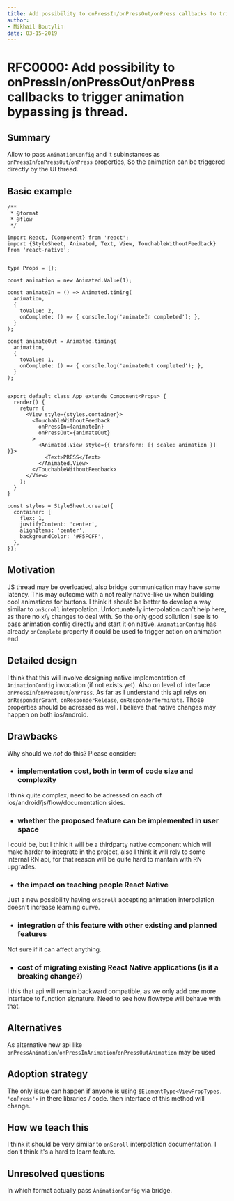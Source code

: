 ```yaml
---
title: Add possibility to onPressIn/onPressOut/onPress callbacks to trigger animation bypassing js thread.
author:
- Mikhail Boutylin
date: 03-15-2019
---
```


# RFC0000: Add possibility to onPressIn/onPressOut/onPress callbacks to trigger animation bypassing js thread.

## Summary

Allow to pass `AnimationConfig` and it subinstances as `onPressIn`/`onPressOut`/`onPress` properties, So the animation can be triggered directly by the UI thread.

## Basic example

```
/**
 * @format
 * @flow
 */

import React, {Component} from 'react';
import {StyleSheet, Animated, Text, View, TouchableWithoutFeedback} from 'react-native';


type Props = {};

const animation = new Animated.Value(1);

const animateIn = () => Animated.timing(
  animation,
  {
    toValue: 2,
    onComplete: () => { console.log('animateIn completed'); },
  }
);

const animateOut = Animated.timing(
  animation,
  {
    toValue: 1,
    onComplete: () => { console.log('animateOut completed'); },
  }
);


export default class App extends Component<Props> {
  render() {
    return (
      <View style={styles.container}>
        <TouchableWithoutFeedback
          onPressIn={animateIn}
          onPressOut={animateOut}
        >
          <Animated.View style={{ transform: [{ scale: animation }] }}>
            <Text>PRESS</Text>
          </Animated.View>
        </TouchableWithoutFeedback>
      </View>
    );
  }
}

const styles = StyleSheet.create({
  container: {
    flex: 1,
    justifyContent: 'center',
    alignItems: 'center',
    backgroundColor: '#F5FCFF',
  },
});
```

## Motivation

JS thread may be overloaded, also bridge communication may have some latency. This may outcome with a not really native-like ux when building cool animations for buttons.
I think it should be better to develop a way similar to `onScroll` interpolation.
Unfortunatelly interpolation can't help here, as there no `x`/`y` changes to deal with.
So the only good sollution I see is to pass animation config directly and start it on native.
`AnimationConfig` has already `onComplete` property it could be used to trigger action on animation end.

## Detailed design

I think that this will involve designing native implementation of `AnimationConfig` invocation (if not exists yet).
Also on level of interface `onPressIn`/`onPressOut`/`onPress`. As far as I understand this api relys on `onResponderGrant`, `onResponderRelease`, `onResponderTerminate`. Those properties should be adressed as well.
I believe that native changes may happen on both ios/android.

## Drawbacks

Why should we _not_ do this? Please consider:

- ### implementation cost, both in term of code size and complexity
I think quite complex, need to be adressed on each of ios/android/js/flow/documentation sides.
- ### whether the proposed feature can be implemented in user space
I could be, but I think it will be a thirdparty native component which will make harder to integrate in the project, also I think it will rely to some internal RN api, for that reason will be quite hard to mantain with RN upgrades.
- ### the impact on teaching people React Native
Just a new possibility having `onScroll` accepting animation interpolation doesn't increase learning curve.
- ### integration of this feature with other existing and planned features
Not sure if it can affect anything.
- ### cost of migrating existing React Native applications (is it a breaking change?)
I this that api will remain backward compatible, as we only add one more interface to function signature. Need to see how flowtype will behave with that.

## Alternatives

As alternative new api like `onPressAnimation`/`onPressInAnimation`/`onPressOutAnimation` may be used

## Adoption strategy

The only issue can happen if anyone is using `$ElementType<ViewPropTypes, 'onPress'>` in there libraries / code. then interface of this method will change.

## How we teach this

I think it should be very similar to `onScroll` interpolation documentation. I don't think it's a hard to learn feature.

## Unresolved questions

In which format actually pass `AnimationConfig` via bridge.
